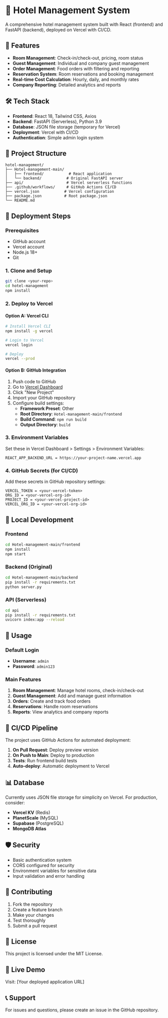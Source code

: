 # 🏨 Hotel Management System

A comprehensive hotel management system built with React (frontend) and FastAPI (backend), deployed on Vercel with CI/CD.

## 🚀 Features

- **Room Management**: Check-in/check-out, pricing, room status
- **Guest Management**: Individual and company guest management
- **Order Management**: Food orders with filtering and reporting
- **Reservation System**: Room reservations and booking management
- **Real-time Cost Calculation**: Hourly, daily, and monthly rates
- **Company Reporting**: Detailed analytics and reports

## 🛠 Tech Stack

- **Frontend**: React 18, Tailwind CSS, Axios
- **Backend**: FastAPI (Serverless), Python 3.9
- **Database**: JSON file storage (temporary for Vercel)
- **Deployment**: Vercel with CI/CD
- **Authentication**: Simple admin login system

## 📁 Project Structure

```
hotel-management/
├── Hotel-management-main/
│   ├── frontend/           # React application
│   └── backend/           # Original FastAPI server
├── api/                   # Vercel serverless functions
├── .github/workflows/     # GitHub Actions CI/CD
├── vercel.json           # Vercel configuration
├── package.json          # Root package.json
└── README.md
```

## 🚀 Deployment Steps

### Prerequisites
- GitHub account
- Vercel account
- Node.js 18+
- Git

### 1. Clone and Setup
```bash
git clone <your-repo>
cd hotel-management
npm install
```

### 2. Deploy to Vercel

#### Option A: Vercel CLI
```bash
# Install Vercel CLI
npm install -g vercel

# Login to Vercel
vercel login

# Deploy
vercel --prod
```

#### Option B: GitHub Integration
1. Push code to GitHub
2. Go to [Vercel Dashboard](https://vercel.com/dashboard)
3. Click "New Project"
4. Import your GitHub repository
5. Configure build settings:
   - **Framework Preset**: Other
   - **Root Directory**: `Hotel-management-main/frontend`
   - **Build Command**: `npm run build`
   - **Output Directory**: `build`

### 3. Environment Variables
Set these in Vercel Dashboard > Settings > Environment Variables:

```
REACT_APP_BACKEND_URL = https://your-project-name.vercel.app
```

### 4. GitHub Secrets (for CI/CD)
Add these secrets in GitHub repository settings:

```
VERCEL_TOKEN = <your-vercel-token>
ORG_ID = <your-vercel-org-id>
PROJECT_ID = <your-vercel-project-id>
VERCEL_ORG_ID = <your-vercel-org-id>
```

## 🔧 Local Development

### Frontend
```bash
cd Hotel-management-main/frontend
npm install
npm start
```

### Backend (Original)
```bash
cd Hotel-management-main/backend
pip install -r requirements.txt
python server.py
```

### API (Serverless)
```bash
cd api
pip install -r requirements.txt
uvicorn index:app --reload
```

## 📱 Usage

### Default Login
- **Username**: `admin`
- **Password**: `admin123`

### Main Features
1. **Room Management**: Manage hotel rooms, check-in/check-out
2. **Guest Management**: Add and manage guest information
3. **Orders**: Create and track food orders
4. **Reservations**: Handle room reservations
5. **Reports**: View analytics and company reports

## 🔄 CI/CD Pipeline

The project uses GitHub Actions for automated deployment:

1. **On Pull Request**: Deploy preview version
2. **On Push to Main**: Deploy to production
3. **Tests**: Run frontend build tests
4. **Auto-deploy**: Automatic deployment to Vercel

## 📊 Database

Currently uses JSON file storage for simplicity on Vercel. For production, consider:

- **Vercel KV** (Redis)
- **PlanetScale** (MySQL)
- **Supabase** (PostgreSQL)
- **MongoDB Atlas**

## 🛡 Security

- Basic authentication system
- CORS configured for security
- Environment variables for sensitive data
- Input validation and error handling

## 🤝 Contributing

1. Fork the repository
2. Create a feature branch
3. Make your changes
4. Test thoroughly
5. Submit a pull request

## 📝 License

This project is licensed under the MIT License.

## 🚀 Live Demo

Visit: [Your deployed application URL]

## 📞 Support

For issues and questions, please create an issue in the GitHub repository.
